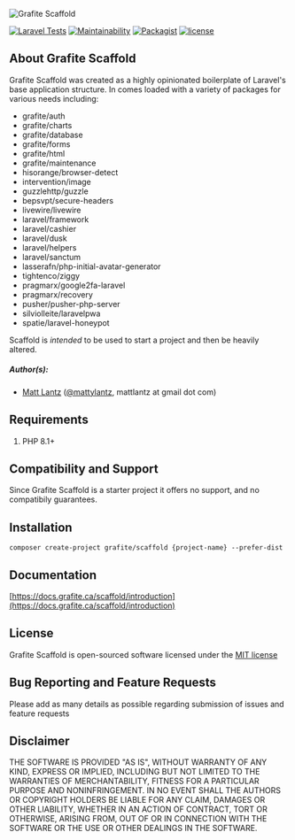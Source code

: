 ![Grafite Scaffold](https://docs.grafite.ca/img/grafite_scaffold.png)

[![Laravel Tests](https://github.com/grafiteinc/scaffold/workflows/Tests/badge.svg)](https://github.com/grafiteinc/scaffold/actions?query=workflow%3A%22Tests%22)
[![Maintainability](https://api.codeclimate.com/v1/badges/0c900848a2419c8ec20d/maintainability)](https://codeclimate.com/github/GrafiteInc/Scaffold/maintainability)
[![Packagist](https://img.shields.io/packagist/dt/grafite/scaffold.svg)](https://packagist.org/packages/grafite/scaffold)
[![license](https://img.shields.io/github/license/mashape/apistatus.svg)](https://packagist.org/packages/grafite/scaffold)

## About Grafite Scaffold
Grafite Scaffold was created as a highly opinionated boilerplate of Laravel's base application structure. In comes loaded with a variety of packages for various needs including:

- grafite/auth
- grafite/charts
- grafite/database
- grafite/forms
- grafite/html
- grafite/maintenance
- hisorange/browser-detect
- intervention/image
- guzzlehttp/guzzle
- bepsvpt/secure-headers
- livewire/livewire
- laravel/framework
- laravel/cashier
- laravel/dusk
- laravel/helpers
- laravel/sanctum
- lasserafn/php-initial-avatar-generator
- tightenco/ziggy
- pragmarx/google2fa-laravel
- pragmarx/recovery
- pusher/pusher-php-server
- silviolleite/laravelpwa
- spatie/laravel-honeypot

Scaffold is *intended* to be used to start a project and then be heavily altered.

##### Author(s):
* [Matt Lantz](https://github.com/mlantz) ([@mattylantz](http://twitter.com/mattylantz), mattlantz at gmail dot com)

## Requirements

1. PHP 8.1+

## Compatibility and Support

Since Grafite Scaffold is a starter project it offers no support, and no compatibily guarantees.

## Installation

```
composer create-project grafite/scaffold {project-name} --prefer-dist
```

## Documentation

[https://docs.grafite.ca/scaffold/introduction](https://docs.grafite.ca/scaffold/introduction)

## License
Grafite Scaffold is open-sourced software licensed under the [MIT license](http://opensource.org/licenses/MIT)

## Bug Reporting and Feature Requests
Please add as many details as possible regarding submission of issues and feature requests

## Disclaimer
THE SOFTWARE IS PROVIDED "AS IS", WITHOUT WARRANTY OF ANY KIND, EXPRESS OR IMPLIED, INCLUDING BUT NOT LIMITED TO THE WARRANTIES OF MERCHANTABILITY, FITNESS FOR A PARTICULAR PURPOSE AND NONINFRINGEMENT. IN NO EVENT SHALL THE AUTHORS OR COPYRIGHT HOLDERS BE LIABLE FOR ANY CLAIM, DAMAGES OR OTHER LIABILITY, WHETHER IN AN ACTION OF CONTRACT, TORT OR OTHERWISE, ARISING FROM, OUT OF OR IN CONNECTION WITH THE SOFTWARE OR THE USE OR OTHER DEALINGS IN THE SOFTWARE.
